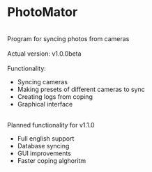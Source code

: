 # PhotoMator
<br>Program for syncing photos from cameras<br>
<br>Actual version: v1.0.0beta<br>
<br>Functionality:</br>
<ul>
  <li>Syncing cameras</li>
  <li>Making presets of different cameras to sync</li>
  <li>Creating logs from coping</li>
  <li>Graphical interface</li>
</ul>
<br>Planned functionality for v1.1.0<br>
<ul>
  <li>Full english support</li>
  <li>Database syncing</li>
  <li>GUI improvements</li>
  <li>Faster coping alghoritm</li>
 </ul>

